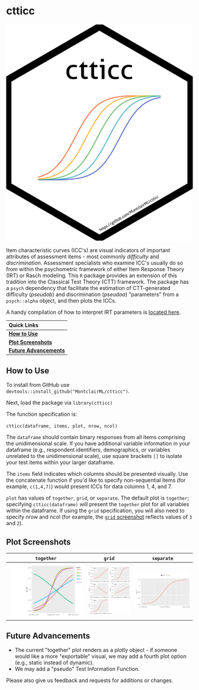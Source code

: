 # ctticc

<div align="center">

![](ctticc.png)

</div>

Item characteristic curves (ICC's) are visual indicators of important attributes of assessment items - most commonly *difficulty* and *discrimination*. Assessment specialists who examine ICC's usually do so from within the psychometric framework of either Item Response Theory (IRT) or Rasch modeling. This `R` package provides an extension of this tradition into the Classical Test Theory (CTT) framework. The package has a `psych` dependency that facilitate the estimation of CTT-generated difficulty (_pseudob_) and discrimination (_pseudoa_) "parameters" from a `psych::alpha` object, and then plots the ICCs. 

A handy compilation of how to interpret IRT parameters is [located here](https://wnarifin.github.io/simpler/irt_2PL.html).

|   Quick Links  |
|:-------|
| [**How to Use**](https://github.com/MontclairML/ctticc#How-to-use) |
| [**Plot Screenshots**](https://github.com/MontclairML/ctticc#Plot-Screenshots) |
| [**Future Advancements**](https://github.com/MontclairML/ctticc#Future-advancements) |

## How to Use

To install from GitHub use `devtools::install_github("MontclairML/ctticc")`. 

Next, load the package via `library(ctticc)`

The function specification is:

`ctticc(dataframe, items, plot, nrow, ncol)`

The `dataframe` should contain binary responses from all items comprising the unidimensional scale. If you have additional variable information in your dataframe (e.g., respondent identifiers, demographics, or variables unrelated to the unidimensional scale), use square brackets `[]` to isolate your test items within your larger dataframe.

The `items` field indicates which columns should be presented visually. Use the concatenate function if you'd like to specify non-sequential items (for example, `c(1,4,7)`) would present ICCs for data columns 1, 4, and 7.

`plot` has values of `together`, `grid`, or `separate`. The default plot is `together`; specifying `ctticc(dataframe)` will present the `together` plot for all variables within the dataframe. If using the `grid` specification, you will also need to specify nrow and ncol (for example, the [`grid` screenshot](https://github.com/MontclairML/ctticc#Plot-Screenshots) reflects values of `3` and `2`).

## Plot Screenshots

| `together` | `grid` | `separate` |
|:---------------:|:---------------------:|:---------------------:|
|![](together.png) | ![](grid.png) | ![](separate.png) 

## Future Advancements

+ The current "together" plot renders as a plotly object - if someone would like a more "exportable" visual, we may add a fourth plot option (e.g., static instead of dynamic).  
+ We may add a "pseudo" Test Information Function.  

Please also give us  feedback and requests for additions or changes.

